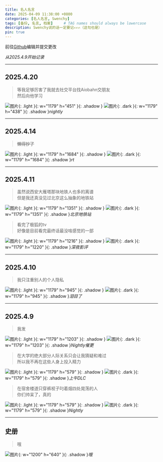 ```yaml
---
title: 名人名言
date: 2025-04-09 11:38:00 +0800
categories: [名人名言, Swenchy]
tags: [备份, 名言, 档案]     # TAG names should always be lowercase
description: Swenchy说的话一定要记✍️✍️✍️（这句也是）
pin: true
---
```


前往[Github](https://github.com/CalCobalt/pagefull/blob/master/_posts/2025-04-09-Swenchy.md)编辑并提交更改

*从2025.4.9开始记录*

--------------------

## 2025.4.20

>等我足够厉害了我就去社交平台找Aiobahn交朋友<br>
>然后向他学习

![图片](https://calcobalt.icu/files/47000/IMG_5613.jpeg){: .light }{: w="1179" h="451" }{: .shadow }
![图片](https://calcobalt.icu/files/47000/IMG_5614.jpeg){: .dark }{: w="1179" h="438" }{: .shadow }_nightly_

--------------------

## 2025.4.14

>~~懒得抄了~~

![图片](https://calcobalt.icu/files/47000/IMG_5456.jpeg){: .light }{: w="1179" h="1684" }{: .shadow }
![图片](https://calcobalt.icu/files/47000/IMG_5457.jpeg){: .dark }{: w="1179" h="1684" }{: .shadow }_rt_

--------------------

## 2025.4.11

>虽然说西安大雁塔那块地铁人也多的离谱<br>
>但是我还真没见过北京这么抽象的地铁站

![图片](https://calcobalt.icu/files/47000/IMG_5408.jpeg){: .light }{: w="1179" h="1351" }{: .shadow }
![图片](https://calcobalt.icu/files/47000/IMG_5407.jpeg){: .dark }{: w="1179" h="1351" }{: .shadow }_北京地铁站_


>看完了极狐的tv<br>
>好像是目前看完最终话最没啥感觉的一部

![图片](https://calcobalt.icu/files/47000/IMG_5390.jpeg){: .light }{: w="1179" h="1216" }{: .shadow }
![图片](https://calcobalt.icu/files/47000/IMG_5392.jpeg){: .dark }{: w="1179" h="1220" }{: .shadow }_深夜影评_

--------------------

## 2025.4.10

>我只注重别人的个人隐私

![图片](https://calcobalt.icu/files/47000/IMG_5371.jpeg){: .light }{: w="1179" h="945" }{: .shadow }
![图片](https://calcobalt.icu/files/47000/IMG_5372.jpeg){: .dark }{: w="1179" h="945" }{: .shadow }_泪目了_

--------------------

## 2025.4.9

>我发

![图片](https://calcobalt.icu/files/47000/IMG_5366.jpeg){: .light }{: w="1179" h="1203" }{: .shadow }
![图片](https://calcobalt.icu/files/47000/IMG_5365.jpeg){: .dark }{: w="1179" h="1203" }{: .shadow }_Nightly催更_


>在大学的绝大部分人际关系只会让我猜疑和难过<br>
>所以我不再在这些人身上投入精力

![图片](https://calcobalt.icu/files/47000/IMG_5354.jpeg){: .light }{: w="1179" h="579" }{: .shadow }
![图片](https://calcobalt.icu/files/47000/IMG_5358.jpeg){: .dark }{: w="1179" h="579" }{: .shadow }_上午DLC_


>在宿舍楼道只穿裤衩子叼着烟四处晃荡的人<br>
>你们帅呆了，真的

![图片](https://calcobalt.icu/files/47000/IMG_5355.jpeg){: .light }{: w="1179" h="579" }{: .shadow }
![图片](https://calcobalt.icu/files/47000/IMG_5359.jpeg){: .dark }{: w="1179" h="579" }{: .shadow }_Nightly_

--------------------

## 史册

>哦

![图片](https://calcobalt.icu/files/47000/IMG_2471.jpeg){: w="1200" h="640" }{: .shadow }_哦_
